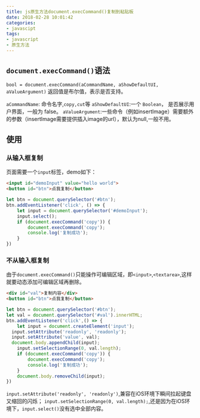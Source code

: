 ```yaml
---
title: js原生方法document.execCommand()复制到粘贴板
date: 2018-02-28 10:01:42
categories:
- javascipt
tags:
- javascript
- 原生方法
---
```

## `document.execCommand()`语法
`bool = document.execCommand(aCommandName, aShowDefaultUI, aValueArgument)` 返回值是布尔值，表示是否支持。

`aCommandName`: 命令名字,`copy,cut`等
`aShowDefaultUI`:一个 `Boolean`， 是否展示用户界面，一般为 false。
`aValueArgument`:一些命令（例如insertImage）需要额外的参数（insertImage需要提供插入image的url），默认为null,一般不用。
## 使用
### 从输入框复制
页面需要一个`input`标签，demo如下：
``` html 
<input id="demoInput" value="hello world">
<button id="btn">点我复制</button>
```
``` javascript
let btn = document.querySelector('#btn');
btn.addEventListener('click', () => {
	let input = document.querySelector('#demoInput');
	input.select();
	if (document.execCommand('copy')) {
		document.execCommand('copy');
		console.log('复制成功');
	}
})
```

### 不从输入框复制
<!--more-->
由于`document.execCommand()`只能操作可编辑区域，即`<input>`,`<textarea>`,这样就要动态添加可编辑区域再删除。
``` html
<div id="val">复制内容</div>
<button id="btn">点我复制</button>
```
``` javascript
let btn = document.querySelector('#btn');
let val = document.querySelector('#val').innerHTML;
btn.addEventListener('click',() => {
	let input = document.createElement('input');
  input.setAttribute('readonly', 'readonly');
  input.setAttribute('value', val);
  document.body.appendChild(input);
	input.setSelectionRange(0, val.length);
	if (document.execCommand('copy')) {
		document.execCommand('copy');
		console.log('复制成功');
	}
    document.body.removeChild(input);
})
```
`input.setAttribute('readonly', 'readonly')`,兼容在iOS环境下瞬间拉起键盘又缩回的闪烁；
`input.setSelectionRange(0, val.length);`,还是因为在iOS环境下，`input.select()`没有选中全部内容。